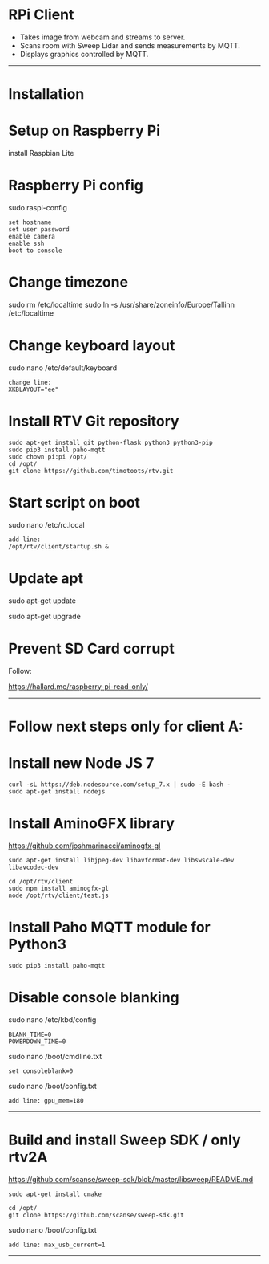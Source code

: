# RPi Client

* Takes image from webcam and streams to server.
* Scans room with Sweep Lidar and sends measurements by MQTT.
* Displays graphics controlled by MQTT.

----------------------------------------------------------------------

# Installation

# Setup on Raspberry Pi
install Raspbian Lite

# Raspberry Pi config
sudo raspi-config

	set hostname
	set user password
	enable camera
	enable ssh
	boot to console

# Change timezone

sudo rm /etc/localtime
sudo ln -s /usr/share/zoneinfo/Europe/Tallinn /etc/localtime

# Change keyboard layout

sudo nano /etc/default/keyboard

	change line: 
	XKBLAYOUT="ee"

# Install RTV Git repository

	sudo apt-get install git python-flask python3 python3-pip
	sudo pip3 install paho-mqtt
	sudo chown pi:pi /opt/
	cd /opt/
	git clone https://github.com/timotoots/rtv.git


# Start script on boot
sudo nano /etc/rc.local

	add line:
	/opt/rtv/client/startup.sh &


# Update apt

sudo apt-get update

sudo apt-get upgrade

# Prevent SD Card corrupt 

Follow:

https://hallard.me/raspberry-pi-read-only/



----------------------------------------------------------------------

# Follow next steps only for client A:


# Install new Node JS 7

	curl -sL https://deb.nodesource.com/setup_7.x | sudo -E bash -
	sudo apt-get install nodejs


# Install AminoGFX library

https://github.com/joshmarinacci/aminogfx-gl  

	sudo apt-get install libjpeg-dev libavformat-dev libswscale-dev libavcodec-dev

	cd /opt/rtv/client
	sudo npm install aminogfx-gl
	node /opt/rtv/client/test.js


# Install Paho MQTT module for Python3

	sudo pip3 install paho-mqtt


# Disable console blanking

sudo nano /etc/kbd/config

	BLANK_TIME=0
	POWERDOWN_TIME=0 

sudo nano /boot/cmdline.txt
	
	set consoleblank=0

sudo nano /boot/config.txt

	add line: gpu_mem=180


----------------------------------------------------------------------


# Build and install Sweep SDK / only rtv2A
	
https://github.com/scanse/sweep-sdk/blob/master/libsweep/README.md  

	sudo apt-get install cmake

	cd /opt/
	git clone https://github.com/scanse/sweep-sdk.git

sudo nano /boot/config.txt

	add line: max_usb_current=1


----------------------------------------------------------------------

